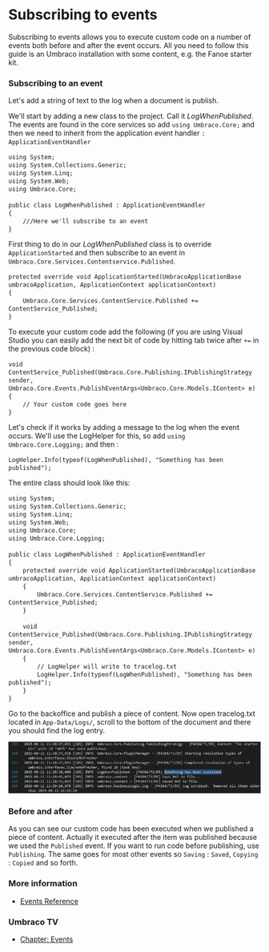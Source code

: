 # Subscribing to events
Subscribing to events allows you to execute custom code on a  number of events both before and after the event occurs. All you need to follow this guide is an Umbraco installation with some content, e.g. the Fanoe starter kit.

### Subscribing to an event
Let's add a string of text to the log when a document is publish.

We'll start by adding a new class to the project. Call it *LogWhenPublished*. The events are found in the core services so add `using Umbraco.Core;` and then we need to inherit from the application event handler `: ApplicationEventHandler`

    using System;
    using System.Collections.Generic;
    using System.Linq;
    using System.Web;
    using Umbraco.Core;

    public class LogWhenPublished : ApplicationEventHandler
    {
        ///Here we'll subscribe to an event
    }

First thing to do in our *LogWhenPublished* class is to override `ApplicationStarted` and then subscribe to an event in `Umbraco.Core.Services.Contentservice.Published`.

    protected override void ApplicationStarted(UmbracoApplicationBase umbracoApplication, ApplicationContext applicationContext)
    {
        Umbraco.Core.Services.ContentService.Published += ContentService_Published;
    }

To execute your custom code add the following (if you are using Visual Studio you can easily add the next bit of code by hitting tab twice after `+=` in the previous code block) :

    void ContentService_Published(Umbraco.Core.Publishing.IPublishingStrategy sender, Umbraco.Core.Events.PublishEventArgs<Umbraco.Core.Models.IContent> e)
    {
        // Your custom code goes here
    }

Let's check if it works by adding a message to the log when the event occurs. We'll use the LogHelper for this, so add `using Umbraco.Core.Logging;` and then :

    LogHelper.Info(typeof(LogWhenPublished), "Something has been published");

The entire class should look like this:

    using System;
    using System.Collections.Generic;
    using System.Linq;
    using System.Web;
    using Umbraco.Core;
    using Umbraco.Core.Logging;

    public class LogWhenPublished : ApplicationEventHandler
    {
        protected override void ApplicationStarted(UmbracoApplicationBase umbracoApplication, ApplicationContext applicationContext)
        {
            Umbraco.Core.Services.ContentService.Published += ContentService_Published;
        }

        void ContentService_Published(Umbraco.Core.Publishing.IPublishingStrategy sender, Umbraco.Core.Events.PublishEventArgs<Umbraco.Core.Models.IContent> e)
        {
            // LogHelper will write to tracelog.txt
            LogHelper.Info(typeof(LogWhenPublished), "Something has been published");
        }
    }

Go to the backoffice and publish a piece of content. Now open tracelog.txt located in `App-Data/Logs/`, scroll to the bottom of the document and there you should find the log entry.

![Message in tracelog.txt](images/log-message.png)

### Before and after
As you can see our custom code has been executed when we published a piece of content. Actually it executed after the item was published because we used the `Published` event. If you want to run code before publishing, use `Publishing`. The same goes for most other events so `Saving` : `Saved`, `Copying` : `Copied` and so forth.

### More information
- [Events Reference](../../../Reference/Events/)

### Umbraco TV
- [Chapter: Events](http://umbraco.tv/videos/umbraco-v7/developer/extending/events/)
